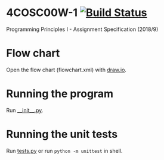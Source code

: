 # 4COSC00W-1 [![Build Status](https://travis-ci.org/mwnDK1402/4COSC00W-1.svg?branch=master)](https://travis-ci.org/mwnDK1402/4COSC00W-1)
Programming Principles I - Assignment Specification (2018/9)

# Flow chart
Open the flow chart (flowchart.xml) with [draw.io](https://www.draw.io/).

# Running the program
Run [\_\_init\_\_.py](shiftcipher/__init__.py).

# Running the unit tests
Run [tests.py](tests.py) or run `python -m unittest` in shell.
